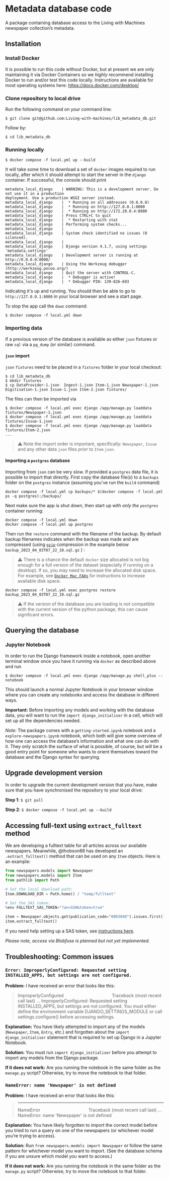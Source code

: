# Metadata database code

A package containing database access to the Living with Machines newspaper collection’s metadata.

## Installation

### Install Docker

It is possible to run this code without Docker, but at present we are only maintaining it via Docker Containers so we *highly* recommend installing Docker to run and/or test this code locally. Instructions are available for most operating systems here: https://docs.docker.com/desktop/

### Clone repository to local drive

Run the following command on your command line:

```
$ git clone git@github.com:Living-with-machines/lib_metadata_db.git
```

Follow by:

```
$ cd lib_metadata_db
```

### Running locally

```console
$ docker compose -f local.yml up --build
```

It will take some time to download a set of `docker` images required to run locally, after which it should attempt to start the server in the `django` container. If successful, the console should print

```console
metadata_local_django    | WARNING: This is a development server. Do not use it in a production
deployment. Use a production WSGI server instead.
metadata_local_django    |  * Running on all addresses (0.0.0.0)
metadata_local_django    |  * Running on http://127.0.0.1:8000
metadata_local_django    |  * Running on http://172.20.0.4:8000
metadata_local_django    | Press CTRL+C to quit
metadata_local_django    |  * Restarting with stat
metadata_local_django    | Performing system checks...
metadata_local_django    |
metadata_local_django    | System check identified no issues (0 silenced).
metadata_local_django    |
metadata_local_django    | Django version 4.1.7, using settings 'metadata.settings'
metadata_local_django    | Development server is running at http://0.0.0.0:8000/
metadata_local_django    | Using the Werkzeug debugger (http://werkzeug.pocoo.org/)
metadata_local_django    | Quit the server with CONTROL-C.
metadata_local_django    |  * Debugger is active!
metadata_local_django    |  * Debugger PIN: 139-826-693
```

Indicating it's up and running. You should then be able to go to `http://127.0.0.1:8000` in your local browser and see a start page.

To stop the app call the `down` command:

```console
$ docker compose -f local.yml down
```

### Importing data

If a previous version of the database is available as either `json` fixtures or raw `sql` via a `pg_dump` (or similar) command.

#### `json` import

`json` `fixtures` need to be placed in a `fixtures` folder in your local checkout:

```console
$ cd lib_metadata_db
$ mkdir fixtures
$ cp DataProvider-1.json  Ingest-1.json Item-1.json Newspaper-1.json Digitisation-1.json Issue-1.json Item-2.json fixtures/
```

The files can then be imported via

```console
$ docker compose -f local.yml exec django /app/manage.py loaddata fixtures/Newspaper-1.json
$ docker compose -f local.yml exec django /app/manage.py loaddata fixtures/Issue-1.json
$ docker compose -f local.yml exec django /app/manage.py loaddata fixtures/Item-2.json
...
```

> :warning: Note the import order is important, specifically: `Newspaper`, `Issue` and any other data `json` files *prior* to `Item` `json`.

#### Importing a `postgres` database

Importing from `json` can be very slow. If provided a `postgres` data file, it is possible to import that directly. First copy the database file(s) to a `backups` folder on the `postgres` instance (assuming you've run the `build` command)

```console
docker compose -f local.yml cp backups/* $(docker compose -f local.yml ps -q postgres):/backups/
```

Next make sure the app is shut down, then start up with *only the `postgres`* container running:

```console
docker compose -f local.yml down
docker compose -f local.yml up postgres
```

Then run the `restore` command with the filename of the backup. By default backup filenames indicates when the backup was made and are compressed (using [`gzip`](https://en.wikipedia.org/wiki/Gzip) compression in the example below `backup_2023_04_03T07_22_10.sql.gz` ) :

> :warning: There is a chance the default `docker` size allocated is not big enough for a full version of the dataset (especially if running on a desktop). If so, you may need to increase the allocated disk space. For example, see [`Docker Mac FAQs`](https://docs.docker.com/desktop/faqs/macfaqs/#where-does-docker-desktop-store-linux-containers-and-images) for instructions to increase available disk space.

```console
docker compose -f local.yml exec postgres restore backup_2023_04_03T07_22_10.sql.gz
```

> :warning: If the version of the database you are loading is *not* compatible with the current version of the python package, this can cause significant errors.

## Querying the database

### Jupyter Notebook

In order to run the Django framework inside a notebook, open another terminal window once you have it running via `docker` as described above and run

```console
$ docker compose -f local.yml exec django /app/manage.py shell_plus --notebook
```

This should launch a normal Jupyter Notebook in your browser window where you can create any notebooks and access the database in different ways.

**Important:** Before importing any models and working with the database data, you will want to run the `import django_initialiser` in a cell, which will set up all the dependencies needed.

*Note:* The package comes with a `getting-started.ipynb` notebook and a `explore-newspapers.ipynb` notebook, which both will give some overview of how one can access the database’s information and what one can do with it. They only scratch the surface of what is possible, of course, but will be a good entry point for someone who wants to orient themselves toward the database and the Django syntax for querying.

## Upgrade development version

In order to upgrade the current development version that you have, make sure that you have synchronised the repository to your local drive:

**Step 1**: `$ git pull`

**Step 2**: `$ docker compose -f local.yml up --build`

## Accessing full-text using `extract_fulltext` method

We are developing a fulltext table for all articles across our available newspapers. Meanwhile, @thobson88 has developed an `.extract_fulltext()` method that can be used on any `Item` objects. Here is an example:

```py
from newspapers.models import Newspaper
from newspapers.models import Item
from pathlib import Path

# Set the local download path:
Item.DOWNLOAD_DIR = Path.home() / "temp/fulltext"

# Set the SAS token:
%env FULLTEXT_SAS_TOKEN="?an=SSH&token=true"

item = Newspaper.objects.get(publication_code="0003040").issues.first().items.first()
item.extract_fulltext()
```

If you need help setting up a SAS token, see [instructions here](https://github.com/Living-with-machines/fulltext#sas-token-creation).

_Please note, access via Blobfuse is planned but not yet implemented._

## Troubleshooting: Common issues

### `Error: ImproperlyConfigured: Requested setting INSTALLED_APPS, but settings are not configured.`

**Problem:** I have received an error that looks like this:

> ImproperlyConfigured&nbsp;&nbsp;&nbsp;&nbsp;&nbsp;&nbsp;&nbsp;&nbsp;&nbsp;&nbsp;&nbsp;&nbsp;&nbsp;&nbsp;&nbsp;&nbsp;&nbsp;&nbsp;&nbsp;&nbsp;&nbsp;&nbsp;&nbsp;&nbsp;&nbsp;&nbsp;&nbsp;&nbsp;&nbsp;&nbsp;&nbsp;&nbsp;&nbsp;&nbsp;&nbsp;&nbsp;&nbsp;&nbsp;&nbsp;Traceback (most recent call last)
> ...
> ImproperlyConfigured: Requested setting INSTALLED_APPS, but settings are not configured. You must either define the environment variable DJANGO_SETTINGS_MODULE or call settings.configure() before accessing settings.

**Explanation:** You have likely attempted to import any of the models (`Newspaper`, `Item`, `Entry`, etc.) and forgotten about the `import django_initialiser` statement that is required to set up Django in a Jupyter Notebook.

**Solution:** You must run `import django_initialiser` before you attempt to import any models from the Django package.

**If it does not work:** Are you running the notebook in the same folder as the `manage.py` script? Otherwise, try to move the notebook to that folder.

### `NameError: name 'Newspaper' is not defined`

**Problem:** I have received an error that looks like this:

> ---------------------------------------------------------------------------
> NameError&nbsp;&nbsp;&nbsp;&nbsp;&nbsp;&nbsp;&nbsp;&nbsp;&nbsp;&nbsp;&nbsp;&nbsp;&nbsp;&nbsp;&nbsp;&nbsp;&nbsp;&nbsp;&nbsp;&nbsp;&nbsp;&nbsp;&nbsp;&nbsp;&nbsp;&nbsp;&nbsp;&nbsp;&nbsp;&nbsp;&nbsp;&nbsp;&nbsp;&nbsp;&nbsp;&nbsp;&nbsp;&nbsp;&nbsp;Traceback (most recent call last)
> ...
> NameError: name 'Newspaper' is not defined

**Explanation:** You have likely forgotten to import the correct model before you tried to run a query on one of the newspapers (or whichever model you’re trying to access).

**Solution:** Run `from newspapers.models import Newspaper` or follow the same pattern for whichever model you want to import. (See the database schema if you are unsure which model you want to access.)

**If it does not work:** Are you running the notebook in the same folder as the `manage.py` script? Otherwise, try to move the notebook to that folder.
